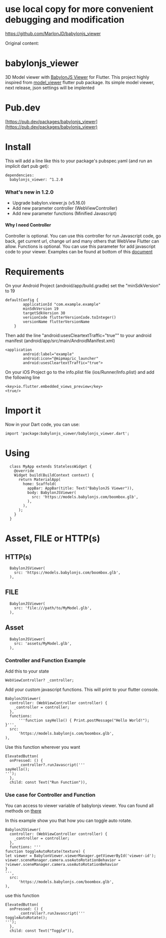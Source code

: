 # use local copy for more convenient debugging and modification
https://github.com/MarlonJD/babylonjs_viewer


Original content:

# babylonjs_viewer

3D Model viewer with [BabylonJS Viewer](https://pub.dev/packages/babylonjs_viewer) for Flutter. This project highly inspired from [model_viewer](https://pub.dev/packages/model_viewer) flutter pub package. Its simple model viewer, next release, json settings will be implented

# Pub.dev
[https://pub.dev/packages/babylonjs_viewer](https://pub.dev/packages/babylonjs_viewer)

# Install
This will add a line like this to your package's pubspec.yaml (and run an implicit dart pub get):
```
dependencies:
  babylonjs_viewer: ^1.2.0
```

### What's new in 1.2.0
 - Upgrade babylon.viewer.js (v5.16.0)
 - Add new parameter controller (WebViewController)
 - Add new parameter functions (Minified Javascript)

#### Why I need Controller
Controller is optional. You can use this controller for run Javascript code, go back, get current url, change url and many others that WebView Flutter can allow. 
Functions is optional. You can use this parameter for add javascript code to your viewer.
Examples can be found at bottom of this [document](https://github.com/MarlonJD/babylonjs_viewer#controller-and-function-example)


# Requirements
On your Android Project (android/app/build.gradle) set the "minSdkVersion" to 19
```
defaultConfig {
        applicationId "com.example.example"
        minSdkVersion 19
        targetSdkVersion 30
        versionCode flutterVersionCode.toInteger()
        versionName flutterVersionName
    }
```

Then add the line "android:usesCleartextTraffic="true"" to your android manifest (android/app/src/main/AndroidManifest.xml)
```
<application
        android:label="example"
        android:icon="@mipmap/ic_launcher"
        android:usesCleartextTraffic="true">
```

On your iOS Project go to the info.plist file (ios/Runner/Info.plist) and add the following line
```
<key>io.flutter.embedded_views_preview</key>
<true/>
```


# Import it
Now in your Dart code, you can use:
```
import 'package:babylonjs_viewer/babylonjs_viewer.dart';
```

# Using
```
  class MyApp extends StatelessWidget {
    @override
    Widget build(BuildContext context) {
      return MaterialApp(
        home: Scaffold(
          appBar: AppBar(title: Text("BabylonJS Viewer")),
          body: BabylonJSViewer(
            src: 'https://models.babylonjs.com/boombox.glb',
          ),
        ),
      );
    }
  }
```
# Asset, FILE or HTTP(s)

## HTTP(s)
```
  BabylonJSViewer(
    src: 'https://models.babylonjs.com/boombox.glb',
  ),
```
## FILE
```
  BabylonJSViewer(
    src: 'file:///path/to/MyModel.glb',
  ),
```
## Asset
```
  BabylonJSViewer(
    src: 'assets/MyModel.glb',
  ),
``` 

### Controller and Function Example
Add this to your state
```
WebViewController? _controller;
```

Add your custom javascript functions. This will print to your flutter console.
```
BabylonJSViewer(
  controller: (WebViewController controller) {
    _controller = controller;
  },
  functions:
      '''function sayHello() { Print.postMessage("Hello World!"); }''',
  src:
      'https://models.babylonjs.com/boombox.glb',
),
```

Use this function wherever you want
```
ElevatedButton(
  onPressed: () {
      _controller?.runJavascript('''
sayHello();
''');
  },
  child: const Text("Run Function")),
```

### Use case for Controller and Function

You can access to viewer variable of babylonjs viewer. You can found all methods on [there](https://github.com/BabylonJS/Babylon.js/blob/master/packages/tools/viewer/src/viewer/viewer.ts)

In this example show you that how you can toggle auto rotate.
```
BabylonJSViewer(
  controller: (WebViewController controller) {
    _controller = controller;
  },
  functions: '''
function toggleAutoRotate(texture) {
let viewer = BabylonViewer.viewerManager.getViewerById('viewer-id');
viewer.sceneManager.camera.useAutoRotationBehavior = !viewer.sceneManager.camera.useAutoRotationBehavior
}
''',
  src:
      'https://models.babylonjs.com/boombox.glb',
),
```

use this function
```
ElevatedButton(
  onPressed: () {
      _controller?.runJavascript('''
toggleAutoRotate();
''');
  },
  child: const Text("Toggle")),
```
